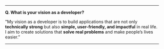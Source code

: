 
---

**Q. What is your vision as a developer?**

"My vision as a developer is to build applications that are not only **technically strong** but also **simple, user-friendly, and impactful** in real life. I aim to create solutions that **solve real problems** and make people’s lives easier."

---

